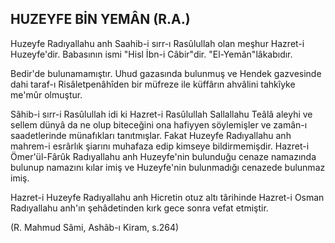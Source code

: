 ## HUZEYFE BİN YEMÂN (R.A.)

Huzeyfe Radıyallahu anh Saahib-i sırr-ı Rasûlullah olan meşhur Hazret-i Huzeyfe'dir. Babasının ismi "Hisl İbn-i Câbir"dir. "El-Yemân"lâkabıdır.

Bedir'de bulunamamıştır. Uhud gazasında bulunmuş ve Hendek gazvesinde dahi taraf-ı Risâletpenâhîden bir müfreze ile küffârın ahvâlini tahkîyke me'mûr olmuştur.

Sâhib-i sırr-i Rasûlullah idi ki Hazret-i Rasûlullah Sallallahu Teâlâ aleyhi ve sellem dünyâ da ne olup biteceğini ona hafiyyen söylemişler ve zamân-ı saadetlerinde müna­fıkları tanıtmışlar. Fakat Huzeyfe Radıyallahu anh mahrem-i esrârlık şiarını muhafaza edip kimseye bildirmemişdir. Hazret-i Ömer'ül-Fârûk Radıyallahu anh Huzeyfe'nin bulundu­ğu cenaze namazında bulunup namazını kılar imiş ve Huzeyfe'nin bulunmadığı cenazede bulunmaz imiş.

Hazret-i Huzeyfe Radıyallahu anh Hicretin otuz altı târihinde Hazret-i Osman Radıyalla­hu anh'ın şehâdetinden kırk gece sonra vefat etmiştir.

(R. Mahmud Sâmi, Ashâb-ı Kiram, s.264)
